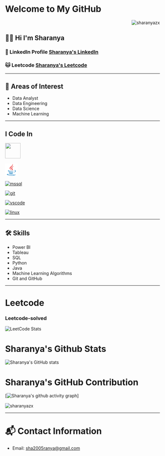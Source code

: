 # Welcome to My GitHub
<p align="right"> <img src="https://komarev.com/ghpvc/?username=sharanyazx&label=Profile%20views&color=0e75b6&style=flat" alt="sharanyazx" /> </p>

                                                          
##  👩‍💻 Hi I'm Sharanya

### 🔗 LinkedIn Profile [Sharanya's LinkedIn](https://www.linkedin.com/in/sharanya-thirumoorthi-6a47a8258/)

### 🐱 Leetcode  [Sharanya's Leetcode](https://leetcode.com/u/Sharanya01/)



---

## 🌱 Areas of Interest
- Data Analyst
- Data Engineering
- Data Science
- Machine Learning
---
## I Code In

<img height="50" width="50" src="https://img.icons8.com/color/48/000000/python.png" /></a> <a href="https://www.java.com" target="_blank" rel="noreferrer">

<img src="https://raw.githubusercontent.com/devicons/devicon/master/icons/java/java-original.svg" alt="java" width="40" height="40"  /> </a> <a href="https://www.microsoft.com/en-us/sql-server" target="_blank" rel="noreferrer"> 

<img src="https://www.svgrepo.com/show/303229/microsoft-sql-server-logo.svg" alt="mssql" width="40" height="40"  /> </a> </p>


[![git](https://user-images.githubusercontent.com/80870870/226376967-f464b0a4-5906-4d91-bcab-4176898af55a.png)](https://github.com/surajbhan-3/Skills_logos)

[![vscode](https://user-images.githubusercontent.com/80870870/226378741-10a77626-378c-46c6-8dd4-e08617bcefcd.png)](https://github.com/surajbhan-3/Skills_logos)

[![linux](https://user-images.githubusercontent.com/80870870/226421962-46da77f8-2d0a-47bd-b58a-66f4a9ec0fd4.png)](https://github.com/surajbhan-3/Skills_logos)


---

## 🛠️ Skills
- Power BI
- Tableau
- SQL
- Python
- Java
- Machine Learning Algorithms
- Git and GitHub
----
# Leetcode
### Leetcode-solved
![LeetCode Stats](https://leetcard.jacoblin.cool/Sharanya01?theme=dark&font=Port%20Lligat%20Sans&ext=heatmap)

# Sharanya's Github Stats
![Sharanya's GitHub stats](https://github-readme-stats.vercel.app/api?username=Sharanyazx&show_icons=true&theme=radical)

# Sharanya's GitHub Contribution
[![Sharanya's github activity graph](https://github-readme-activity-graph.vercel.app/graph?username=Sharanyazx&bg_color=141414&color=9e4c98&line=317d4e&point=c478ba&area=true&hide_border=true)]
<p><img align="center" src="https://github-readme-stats.vercel.app/api/top-langs?username=sharanyazx&show_icons=true&locale=en&layout=compact" alt="sharanyazx" /></p>




---

# 📬 Contact Information
- Email: sha2005ranya@gmail.com



